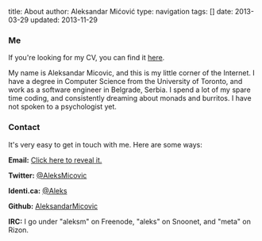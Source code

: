 title: About
author: Aleksandar Mićović
type: navigation
tags: []
date: 2013-03-29
updated: 2013-11-29


### Me

If you're looking for my CV, you can find it [here](/static/resume.pdf).

My name is Aleksandar Micovic, and this is my little corner of the Internet. I have a degree in Computer Science from the University of Toronto, and work as a software engineer in Belgrade, Serbia. I spend a lot of my spare time coding, and consistently dreaming about monads and burritos. I have not spoken to a psychologist yet.


### Contact

It's very easy to get in touch with me. Here are some ways:

**Email:** <a href="https://www.google.com/recaptcha/mailhide/d?k=01Tla6qt8eVglBTox2ZamUZA==&c=DRhShnVqIAlgbJxuq2Sx7Q==" target="_blank">Click here to reveal it.</a>

**Twitter:** [@AleksMicovic](https://twitter.com/aleksmicovic)

**Identi.ca:** [@Aleks](https://identi.ca/aleks)

**Github:** [AleksandarMicovic](https://github.com/aleksandarmicovic)

**IRC:** I go under "aleksm" on Freenode, "aleks" on Snoonet, and "meta" on Rizon.
